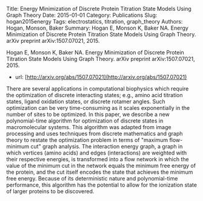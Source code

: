 Title: Energy Minimization of Discrete Protein Titration State Models Using Graph Theory
Date: 2015-01-01
Category: Publications
Slug: hogan2015energy
Tags: electrostatics, titration, graph_theory
Authors: Hogan, Monson, Baker
Summary: Hogan E, Monson K, Baker NA. Energy Minimization of Discrete Protein Titration State Models Using Graph Theory. arXiv preprint arXiv:1507.07021, 2015. 

Hogan E, Monson K, Baker NA. Energy Minimization of Discrete Protein Titration State Models Using Graph Theory. arXiv preprint arXiv:1507.07021, 2015. 

* url: [http://arxiv.org/abs/1507.07021](http://arxiv.org/abs/1507.07021)

There are several applications in computational biophysics which require the optimization of discrete interacting states; e.g., amino acid titration states, ligand oxidation states, or discrete rotamer angles. Such optimization can be very time-consuming as it scales exponentially in the number of sites to be optimized. In this paper, we describe a new polynomial-time algorithm for optimization of discrete states in macromolecular systems. This algorithm was adapted from image processing and uses techniques from discrete mathematics and graph theory to restate the optimization problem in terms of "maximum flow-minimum cut" graph analysis. The interaction energy graph, a graph in which vertices (amino acids) and edges (interactions) are weighted with their respective energies, is transformed into a flow network in which the value of the minimum cut in the network equals the minimum free energy of the protein, and the cut itself encodes the state that achieves the minimum free energy. Because of its deterministic nature and polynomial-time performance, this algorithm has the potential to allow for the ionization state of larger proteins to be discovered.
